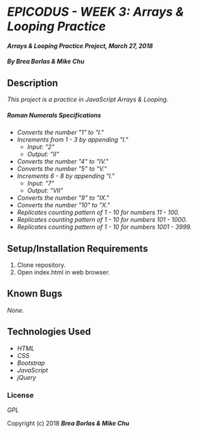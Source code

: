 # _EPICODUS - WEEK 3: Arrays & Looping Practice_

#### _Arrays & Looping Practice Project, March 27, 2018_

#### _By Brea Borlas & Mike Chu_

## Description

_This project is a practice in JavaScript Arrays & Looping._

##### Roman Numerals Specifications

* _Converts the number "1" to "I."_
* _Increments from 1 - 3 by appending "I."_
  * _Input: "2"_
  * _Output: "II"_
* _Converts the number "4" to "IV."_
* _Converts the number "5" to "V."_
* _Increments 6 - 8 by appending "I."_
  * _Input: "7"_
  * _Output: "VII"_
* _Converts the number "9" to "IX."_
* _Converts the number "10" to "X."_
* _Replicates counting pattern of 1 - 10 for numbers 11 - 100._
* _Replicates counting pattern of 1 - 10 for numbers 101 - 1000._
* _Replicates counting pattern of 1 - 10 for numbers 1001 - 3999._

## Setup/Installation Requirements

1. Clone repository.
2. Open index.html in web browser.

## Known Bugs

_None._

## Technologies Used

* _HTML_
* _CSS_
* _Bootstrap_
* _JavaScript_
* _jQuery_


### License

*GPL*

Copyright (c) 2018 **_Brea Borlas & Mike Chu_**
